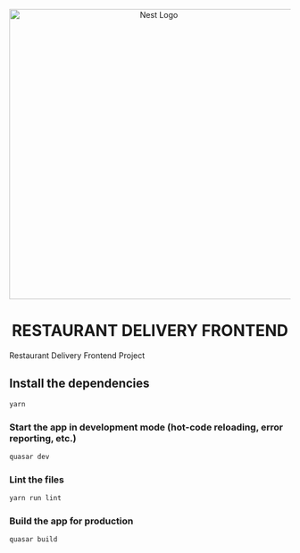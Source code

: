 
<p align="center">
  <a href="http://nestjs.com/" target="blank"><img src="https://camo.githubusercontent.com/6d94877cbdc9c585a31af5220648f272bb031739/68747470733a2f2f63646e2e7175617361722e6465762f6c6f676f2f7376672f7175617361722d6c6f676f2d66756c6c2d696e6c696e652e737667" width="520" alt="Nest Logo" /></a>
  <h1 align="center">RESTAURANT DELIVERY FRONTEND</h1>
</p>

Restaurant Delivery Frontend Project

## Install the dependencies
```bash
yarn
```

### Start the app in development mode (hot-code reloading, error reporting, etc.)
```bash
quasar dev
```

### Lint the files
```bash
yarn run lint
```

### Build the app for production
```bash
quasar build
```
